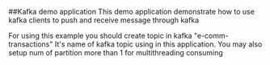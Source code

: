 ##Kafka demo application
This demo application demonstrate how to use kafka clients to push and receive message through kafka

For using this example you should create topic in kafka "e-comm-transactions"
It's name of kafka topic using in this application. You may also setup num of partition more than 1 for multithreading consuming
